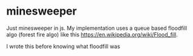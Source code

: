 # minesweeper
Just minesweeper in js.
My implementation uses a queue based floodfill algo (forest fire algo) like this https://en.wikipedia.org/wiki/Flood_fill.

I wrote this before knowing what floodfill was
